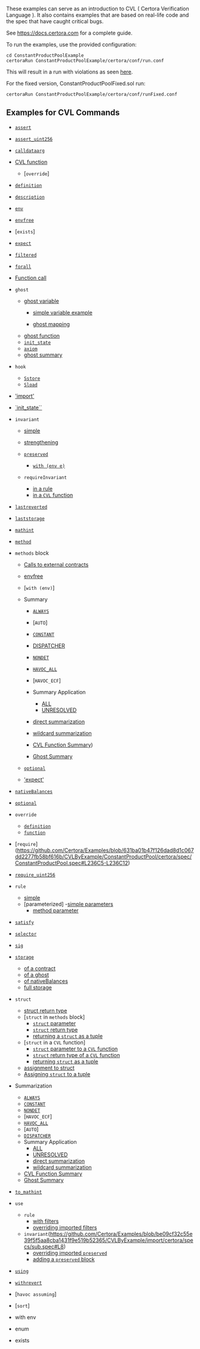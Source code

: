 

These examples can serve as an introduction to CVL ( Certora Verification Language ).
It also contains examples that are based on real-life code and the spec that have caught critical bugs.

See https://docs.certora.com for a complete guide. 


To run the examples, use the provided configuration: 
```
cd ConstantProductPoolExample 
certoraRun ConstantProductPoolExample/certora/conf/run.conf 
```

This will result in a run with violations as seen [here](https://prover.certora.com/output/40726/b2c63e002e864e9d94b6ee03bf49cef0?anonymousKey=b8b428b78410796d656109f8f2b6436202e139f5).

For the fixed version, ConstantProductPoolFixed.sol run:
```
certoraRun ConstantProductPoolExample/certora/conf/runFixed.conf 
```

## Examples for CVL Commands

- [`assert`](https://github.com/Certora/Examples/blob/631ba01b47f126dad8d1c067dd2277fb58bf616b/CVLByExample/ConstantProductPool/certora/spec/ConstantProductPool.spec#L75C5-L75C12)

- [`assert_uint256`](https://github.com/Certora/Examples/blob/be09cf32c55e39f5f5aa8cba1431f9e519b52365/CVLByExample/ERC20/certora/specs/ERC20Fixed.spec#L189)

- [`calldataarg`](https://github.com/Certora/Examples/blob/631ba01b47f126dad8d1c067dd2277fb58bf616b/CVLByExample/ERC20/certora/specs/ERC20Fixed.spec#L115C3-L115C14)

- [CVL function](https://github.com/Certora/Examples/blob/6f2488a137d92cf722eb2663c42a8a1936afce35/CVLByExample/LiquidityPool/certora/specs/pool.spec#L24)
    - [`override`]

- [`definition`](https://github.com/Certora/Examples/blob/be09cf32c55e39f5f5aa8cba1431f9e519b52365/CVLByExample/import/certora/specs/base.spec#L22)

- [`description`](https://github.com/Certora/Examples/blob/be09cf32c55e39f5f5aa8cba1431f9e519b52365/CVLByExample/storage/certora/specs/storage.spec#L139)

- [`env`](https://github.com/Certora/Examples/blob/631ba01b47f126dad8d1c067dd2277fb58bf616b/CVLByExample/ERC20/certora/specs/ERC20Fixed.spec#L19C5-L19C8)

- [`envfree`](https://github.com/Certora/Examples/tree/master/CVLByExample/ERC20#:~:text=ERC20.spec%20as-,envfree,-but%20it%20refers)

- [`exists`]
- [`expect`](https://github.com/Certora/Examples/blob/bf3255766c28068eea2d0513edb8daca7bcaa206/CVLByExample/function-summary/multi-contract/certora/specs/spec_with_summary.spec#L6)

- [`filtered`](https://github.com/Certora/Examples/blob/631ba01b47f126dad8d1c067dd2277fb58bf616b/CVLByExample/Reentrancy/certora/spec/Reentrancy.spec#L29)

- [`forall`](https://github.com/Certora/Examples/blob/be53640d5698afc1589ba0a2bd662d8c1512b69f/CVLByExample/QuantifierExamples/DoublyLinkedList/certora/spec/dll-linkedcorrectly.spec#L13C22-L13C28)

- [Function call](https://github.com/Certora/Examples/blob/631ba01b47f126dad8d1c067dd2277fb58bf616b/CVLByExample/ERC20/certora/specs/ERC20Fixed.spec#L117C3-L117C13)

- `ghost`
   - [ghost variable](https://docs.certora.com/en/latest/docs/confluence/anatomy/definitions.html?highlight=ghost#basic-definitions)
      - [simple variable example](https://github.com/Certora/Examples/blob/2d729bcc944a776d94676a86044163fb545df28e/CVLByExample/ERC20/certora/spec/ERC20.spec#L115)

      - [ghost mapping](https://github.com/Certora/Examples/blob/c407657ea731a73edea2697868214a8654396f80/CVLByExample/structs/BankAccounts/certora/specs/Bank.spec#L118)
   - [ghost function](https://github.com/Certora/Examples/blob/be09cf32c55e39f5f5aa8cba1431f9e519b52365/CVLByExample/QuantifierExamples/DoublyLinkedList/certora/spec/dll-linkedcorrectly.spec#L24)
   - [`init_state`](https://github.com/Certora/Examples/blob/631ba01b47f126dad8d1c067dd2277fb58bf616b/CVLByExample/ConstantProductPool/certora/spec/ConstantProductPool.spec#L207C2-L207C12)
   - [`axiom`](https://github.com/Certora/Examples/blob/c407657ea731a73edea2697868214a8654396f80/CVLByExample/structs/BankAccounts/certora/specs/Bank.spec#L120)
   - [ghost summary](https://github.com/Certora/Examples/blob/7a13d19cb450effac1b937115ca7b20c23f1ab74/CVLByExample/function-summary/ghost-summary/certora/specs/WithGhostSummary.spec#L3)

- `hook`
   - [`Sstore`](https://github.com/Certora/Examples/blob/master/CVLByExample/ERC20/certora/specs/ERC20.spec)
   - [`Sload`](https://github.com/Certora/Examples/blob/c407657ea731a73edea2697868214a8654396f80/CVLByExample/structs/BankAccounts/certora/specs/Bank.spec#L142)

- ['import'](https://github.com/Certora/Examples/blob/be09cf32c55e39f5f5aa8cba1431f9e519b52365/CVLByExample/import/certora/specs/sub.spec#L1)

- [`init_state``](https://github.com/Certora/Examples/blob/631ba01b47f126dad8d1c067dd2277fb58bf616b/CVLByExample/ConstantProductPool/certora/spec/ConstantProductPool.spec#L207C2-L207C12)

- `invariant`
   - [simple](https://github.com/Certora/Examples/blob/5d7145a760e6b1a3aba692ae556aa078adc88cf4/CVLByExample/BallGame/certora/specs/BallGameCorrect.spec#L7C1-L7C40)
    - [strengthening](https://github.com/Certora/Examples/blob/5d7145a760e6b1a3aba692ae556aa078adc88cf4/CVLByExample/ERC20/certora/specs/ERC20.spec)
    - [`preserved`](https://github.com/Certora/Examples/blob/master/CVLByExample/ERC20)
      - [`with (env e)`](https://github.com/Certora/Examples/blob/8583f1cb00034a093ad8f0a5c49a1f9a566553d9/CVLByExample/ERC20/certora/spec/ERC20.spec#L102)

    - `requireInvariant`
        - [in a rule](https://github.com/Certora/Examples/blob/631ba01b47f126dad8d1c067dd2277fb58bf616b/CVLByExample/ConstantProductPool/certora/spec/ConstantProductPool.spec#L178C5-L178C21)
        - [in a `CVL` function](https://github.com/Certora/Examples/blob/6f2488a137d92cf722eb2663c42a8a1936afce35/CVLByExample/LiquidityPool/certora/specs/pool.spec#L27)

- [`lastreverted`](https://github.com/Certora/Examples/blob/master/CVLByExample/ERC20/certora/specs/ERC20Fixed.spec)

- [`laststorage`](https://github.com/Certora/Examples/blob/be53640d5698afc1589ba0a2bd662d8c1512b69f/CVLByExample/structs/BankAccounts/certora/specs/Bank.spec#L112C23-L112C35)


- [`mathint`](https://github.com/Certora/Examples/blob/631ba01b47f126dad8d1c067dd2277fb58bf616b/CVLByExample/ERC20/certora/specs/ERC20Fixed.spec#L27C5-L27C12)

- [`method`](https://github.com/Certora/Examples/blob/631ba01b47f126dad8d1c067dd2277fb58bf616b/CVLByExample/ERC20/certora/specs/ERC20Fixed.spec#L116C3-L116C9)

- `methods` block 
    - [Calls to external contracts](https://github.com/Certora/Examples/blob/631ba01b47f126dad8d1c067dd2277fb58bf616b/CVLByExample/ConstantProductPool/certora/spec/ConstantProductPool.spec#L29C14-L29C31)
    - [envfree](https://github.com/Certora/Examples/tree/master/CVLByExample/ERC20#:~:text=ERC20.spec%20as-,envfree,-but%20it%20refers)
    - [`with (env)`]
    - Summary
        - [`ALWAYS`](https://github.com/Certora/Examples/blob/8d58ba44af0b22cc8f7703542c248cd225d26ccc/CVLByExample/function-summary/multi-contract/certora/specs/spec_with_summary.spec#L22)
        - [`AUTO`]
        - [`CONSTANT`](https://github.com/Certora/Examples/blob/8136b977cfe2fbf8e9e7ab0d74896cc62403fdb8/CVLByExample/function-summary/simple/certora/specs/ConstantVSNondet.spec#L5)
        - [DISPATCHER](https://github.com/Certora/Examples/blob/631ba01b47f126dad8d1c067dd2277fb58bf616b/CVLByExample/ConstantProductPool/certora/spec/ConstantProductPool.spec#L36C4-L36C4)

        - [`NONDET`](https://github.com/Certora/Examples/blob/bf3255766c28068eea2d0513edb8daca7bcaa206/CVLByExample/function-summary/with-side-effects/certora/specs/HavocAllVSNondet.spec#L5)
        - [`HAVOC_ALL`](https://github.com/Certora/Examples/blob/bf3255766c28068eea2d0513edb8daca7bcaa206/CVLByExample/function-summary/with-side-effects/certora/specs/HavocAllVSNondet.spec#L3)
        - [`HAVOC_ECF`]
        - Summary Application
            - [ALL](https://github.com/Certora/Examples/blob/8d58ba44af0b22cc8f7703542c248cd225d26ccc/CVLByExample/function-summary/multi-contract/certora/specs/spec_with_summary.spec#L23)
            - [UNRESOLVED](https://github.com/Certora/Examples/blob/752bb111907f7aa538c81672aa960d932ffca1f5/CVLByExample/function-summary/Library/DirectSummary/certora/specs/AllDirect.spec#L27)
        - [direct summarization](https://github.com/Certora/Examples/blob/752bb111907f7aa538c81672aa960d932ffca1f5/CVLByExample/function-summary/Library/DirectSummary/certora/specs/AllDirect.spec#L6)
        - [wildcard summarization](https://github.com/Certora/Examples/blob/752bb111907f7aa538c81672aa960d932ffca1f5/CVLByExample/function-summary/Library/DirectSummary/certora/specs/AllDirect.spec#L27)
        - [CVL Function Summary](https://github.com/Certora/Examples/blob/bf3255766c28068eea2d0513edb8daca7bcaa206/CVLByExample/function-summary/multi-contract/certora/specs/spec_with_summary.spec#L6))
        - [Ghost Summary](https://github.com/Certora/Examples/blob/7a13d19cb450effac1b937115ca7b20c23f1ab74/CVLByExample/function-summary/ghost-summary/certora/specs/WithGhostSummary.spec#L3)
        
    - [`optional`](https://github.com/Certora/Examples/blob/2b5dabe83d8fae7292ce7c2b59e89a24fd2bcbdc/CVLByExample/optional/certora/specs/Base.spec#L5)
    - ['expect'](https://github.com/Certora/Examples/blob/bf3255766c28068eea2d0513edb8daca7bcaa206/CVLByExample/function-summary/multi-contract/certora/specs/spec_with_summary.spec#L6)

- [`nativeBalances`](https://github.com/Certora/Examples/blob/be53640d5698afc1589ba0a2bd662d8c1512b69f/CVLByExample/NativeBalances/certora/specs/Auction.spec#L15C29-L15C43)    

- [`optional`](https://github.com/Certora/Examples/blob/2b5dabe83d8fae7292ce7c2b59e89a24fd2bcbdc/CVLByExample/optional/certora/specs/Base.spec#L5)
- `override`
   - [`definition`](https://github.com/Certora/Examples/blob/be09cf32c55e39f5f5aa8cba1431f9e519b52365/CVLByExample/import/certora/specs/sub.spec#L36)
   - [`function`](https://github.com/Certora/Examples/blob/be09cf32c55e39f5f5aa8cba1431f9e519b52365/CVLByExample/import/certora/specs/sub.spec#L38)

- [`require`] (https://github.com/Certora/Examples/blob/631ba01b47f126dad8d1c067dd2277fb58bf616b/CVLByExample/ConstantProductPool/certora/spec/ConstantProductPool.spec#L236C5-L236C12)

- [`require_uint256`](https://github.com/Certora/Examples/blob/be09cf32c55e39f5f5aa8cba1431f9e519b52365/CVLByExample/ERC20/certora/specs/ERC20.spec#L166)

- `rule`
   - [simple](https://github.com/Certora/Examples/blob/752bb111907f7aa538c81672aa960d932ffca1f5/CVLByExample/LiquidityPool/certora/specs/pool.spec#L54)
   - [parameterized]
      -[simple parameters](https://github.com/Certora/Examples/blob/752bb111907f7aa538c81672aa960d932ffca1f5/CVLByExample/LiquidityPool/certora/specs/pool.spec#L24)
      - [method parameter](https://github.com/Certora/Examples/blob/752bb111907f7aa538c81672aa960d932ffca1f5/CVLByExample/structs/BankAccounts/certora/specs/Bank.spec#L95)

- [`satisfy`](https://github.com/Certora/Examples/blob/631ba01b47f126dad8d1c067dd2277fb58bf616b/CVLByExample/ConstantProductPool/certora/spec/ConstantProductPool.spec#L243C5-L243C12)

- [`selector`](https://github.com/Certora/Examples/blob/631ba01b47f126dad8d1c067dd2277fb58bf616b/CVLByExample/ERC20/certora/specs/ERC20Fixed.spec#L92)

- [`sig`](https://github.com/Certora/Examples/blob/631ba01b47f126dad8d1c067dd2277fb58bf616b/CVLByExample/ERC20/certora/specs/ERC20Fixed.spec#L92)

- [`storage`](https://github.com/Certora/Examples/blob/be53640d5698afc1589ba0a2bd662d8c1512b69f/CVLByExample/structs/BankAccounts/certora/specs/Bank.spec#L95C5-L95C13)
    - [of a contract](https://github.com/Certora/Examples/blob/6f2488a137d92cf722eb2663c42a8a1936afce35/CVLByExample/storage/certora/specs/storage.spec#L93)
    - [of a ghost](https://github.com/Certora/Examples/blob/6f2488a137d92cf722eb2663c42a8a1936afce35/CVLByExample/storage/certora/specs/storage.spec#L187)
    - [of nativeBalances](https://github.com/Certora/Examples/blob/6f2488a137d92cf722eb2663c42a8a1936afce35/CVLByExample/storage/certora/specs/storage.spec#L98)
    - [full storage](https://github.com/Certora/Examples/blob/6f2488a137d92cf722eb2663c42a8a1936afce35/CVLByExample/storage/certora/specs/storage.spec#L62)

- `struct`
   - [struct return type](https://github.com/Certora/Examples/blob/be53640d5698afc1589ba0a2bd662d8c1512b69f/CVLByExample/structs/BankAccounts/certora/specs/Bank.spec#L17C5-L17C84)
   - [`struct` in `methods` block]
      - [`struct` parameter](https://github.com/Certora/Examples/blob/6f2488a137d92cf722eb2663c42a8a1936afce35/CVLByExample/structs/BankAccounts/certora/specs/Bank.spec#L23)
      - [`struct` return type](https://github.com/Certora/Examples/blob/6f2488a137d92cf722eb2663c42a8a1936afce35/CVLByExample/structs/BankAccounts/certora/specs/Bank.spec#L19)
      - [returning a `struct` as a tuple](https://github.com/Certora/Examples/blob/6f2488a137d92cf722eb2663c42a8a1936afce35/CVLByExample/structs/BankAccounts/certora/specs/Bank.spec#L21)
   - [`struct` in a `CVL` function]
      - [`struct` parameter to a `CVL` function](https://github.com/Certora/Examples/blob/6f2488a137d92cf722eb2663c42a8a1936afce35/CVLByExample/structs/BankAccounts/certora/specs/Bank.spec#L36)
      - [`struct` return type of a `CVL` function](https://github.com/Certora/Examples/blob/6f2488a137d92cf722eb2663c42a8a1936afce35/CVLByExample/structs/BankAccounts/certora/specs/Bank.spec#L47)
      - [returning `struct` as a tuple](https://github.com/Certora/Examples/blob/6f2488a137d92cf722eb2663c42a8a1936afce35/CVLByExample/structs/BankAccounts/certora/specs/Bank.spec#L53)
   - [assignment to struct](https://github.com/Certora/Examples/blob/be53640d5698afc1589ba0a2bd662d8c1512b69f/CVLByExample/structs/BankAccounts/certora/specs/Bank.spec#L59C5-L59C41)
   - [Assigning `struct` to a tuple](https://github.com/Certora/Examples/blob/6f2488a137d92cf722eb2663c42a8a1936afce35/CVLByExample/structs/BankAccounts/certora/specs/Bank.spec#L77)

- Summarization
   - [`ALWAYS`](https://github.com/Certora/Examples/blob/8d58ba44af0b22cc8f7703542c248cd225d26ccc/CVLByExample/function-summary/multi-contract/certora/specs/spec_with_summary.spec#L22) 
   - [`CONSTANT`](https://github.com/Certora/Examples/blob/8136b977cfe2fbf8e9e7ab0d74896cc62403fdb8/CVLByExample/function-summary/simple/certora/specs/ConstantVSNondet.spec#L5)
   - [`NONDET`](https://github.com/Certora/Examples/blob/bf3255766c28068eea2d0513edb8daca7bcaa206/CVLByExample/function-summary/with-side-effects/certora/specs/HavocAllVSNondet.spec#L5)
   - [`HAVOC_ECF`]
   - [`HAVOC_ALL`](https://github.com/Certora/Examples/blob/8d58ba44af0b22cc8f7703542c248cd225d26ccc/CVLByExample/function-summary/with-side-effects/certora/specs/HavocAllVSNondet.spec#L3)
   - [`AUTO`]
   - [`DISPATCHER`](https://github.com/Certora/Examples/blob/631ba01b47f126dad8d1c067dd2277fb58bf616b/CVLByExample/ConstantProductPool/certora/spec/ConstantProductPool.spec#L36C4-L36C4)
   - Summary Application
      - [ALL](https://github.com/Certora/Examples/blob/8d58ba44af0b22cc8f7703542c248cd225d26ccc/CVLByExample/function-summary/multi-contract/certora/specs/spec_with_summary.spec#L23)
      - [UNRESOLVED](https://github.com/Certora/Examples/blob/752bb111907f7aa538c81672aa960d932ffca1f5/CVLByExample/function-summary/Library/DirectSummary/certora/specs/AllDirect.spec#L27)
      - [direct summarization](https://github.com/Certora/Examples/blob/752bb111907f7aa538c81672aa960d932ffca1f5/CVLByExample/function-summary/Library/DirectSummary/certora/specs/AllDirect.spec#L6)
      - [wildcard summarization](https://github.com/Certora/Examples/blob/752bb111907f7aa538c81672aa960d932ffca1f5/CVLByExample/function-summary/Library/DirectSummary/certora/specs/AllDirect.spec#L27)
   - [CVL Function Summary](https://github.com/Certora/Examples/blob/8d58ba44af0b22cc8f7703542c248cd225d26ccc/CVLByExample/function-summary/multi-contract/certora/specs/spec_with_summary.spec#L6)
   - [Ghost Summary](https://github.com/Certora/Examples/blob/7a13d19cb450effac1b937115ca7b20c23f1ab74/CVLByExample/function-summary/ghost-summary/certora/specs/WithGhostSummary.spec#L3)


- [`to_mathint`](https://github.com/Certora/Examples/blob/631ba01b47f126dad8d1c067dd2277fb58bf616b/CVLByExample/ConstantProductPool/certora/spec/ConstantProductPool.spec#L75C5-L75C12)

- `use`
   - `rule`
      - [with filters](https://github.com/Certora/Examples/blob/be09cf32c55e39f5f5aa8cba1431f9e519b52365/CVLByExample/import/certora/specs/sub.spec#L3)
      - [overriding imported filters](https://github.com/Certora/Examples/blob/be09cf32c55e39f5f5aa8cba1431f9e519b52365/CVLByExample/import/certora/specs/sub.spec#L3)
   - `invariant`(https://github.com/Certora/Examples/blob/be09cf32c55e39f5f5aa8cba1431f9e519b52365/CVLByExample/import/certora/specs/sub.spec#L8)
      - [overriding imported `preserved`](https://github.com/Certora/Examples/blob/be09cf32c55e39f5f5aa8cba1431f9e519b52365/CVLByExample/import/certora/specs/sub.spec#L10)
      - [adding a `preserved` block](https://github.com/Certora/Examples/blob/be09cf32c55e39f5f5aa8cba1431f9e519b52365/CVLByExample/import/certora/specs/sub.spec#L14)

- [`using`](https://github.com/Certora/Examples/blob/sitvanit/struct-examples/CVLByExample/LiquidityPool/certora/specs/pool_link.spec)

- [`withrevert`](https://github.com/Certora/Examples/blob/be53640d5698afc1589ba0a2bd662d8c1512b69f/CVLByExample/structs/BankAccounts/certora/specs/Bank.spec#L94C5-L94C24)

- [`havoc assuming`]
- [`sort`]
- with env
- enum
- exists





 






